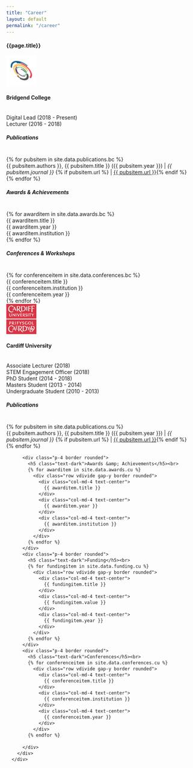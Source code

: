 ```yaml
---
title: "Career"
layout: default
permalink: "/career"
---
```


<div class="container">
  <h4 class="font-weight-bold spanborder"><span>{{page.title}}</span></h4>

  <div class="row gap-y listrecent listrecent listauthor">
      <div class="col-lg-12 col-md-12 mb-4">
        <div class="p-4 border rounded row">
          <div class="col-md-2 col-sm-3 mb-4 mb-md-0"><a href="{{ projectlink.url }}"><img href="#" alt="Bridgend College Logo" src="/assets/images/bclogo-circle.png" class="rounded-circle" height="80" width="80"></a></div>
          <div class="col-md-6 col-sm-6 mb-4 mb-md-0"><h4 class="text-dark mb-0 pt-4"> Bridgend College </h4><br></div>
          <div class="col-md-12 border rounded d-inline-block mt-1 mb-3 pt-2 pb-2 font-weight-normal">
            Digital Lead (2018 - Present)<br>
            Lecturer (2016 - 2018)<br>
          </div>
          <div class="p-4 border rounded vdivide">
            <h5 class="text-dark">Publications</h5><br>
            {% for pubsitem in site.data.publications.bc %}
              <div class="row vdivide gap-y border rounded">
                <div class="col-md-12">
                {{ pubsitem.authors }}, {{ pubsitem.title }} ({{ pubsitem.year }}) | <em>{{ pubsitem.journal }}</em> {% if pubsitem.url %} | <a href="{{ pubsitem.url }}" target="blank">{{ pubsitem.url }}</a>{% endif %}
                </div>
              </div>
            {% endfor %}
          </div>
          <div class="p-4 border rounded vdivide">
            <h5 class="text-dark">Awards &amp; Achievements</h5><br>
            {% for awarditem in site.data.awards.bc %}
              <div class="row vdivide gap-y border rounded">
                <div class="col-md-4 text-center">
                  {{ awarditem.title }}
                </div>
                <div class="col-md-4 text-center">
                  {{ awarditem.year }}
                </div>
                <div class="col-md-4 text-center">
                  {{ awarditem.institution }}
                </div>
              </div>
            {% endfor %}
          </div>
          <div class="p-4 border rounded vdivide">
            <h5 class="text-dark">Conferences &amp; Workshops</h5><br>
            {% for conferenceitem in site.data.conferences.bc %}
              <div class="row vdivide gap-y border rounded">
                <div class="col-md-4 text-center">
                  {{ conferenceitem.title }}
                </div>
                <div class="col-md-4 text-center">
                  {{ conferenceitem.institution }}
                </div>
                <div class="col-md-4 text-center">
                  {{ conferenceitem.year }}
                </div>
              </div>
            {% endfor %}
          </div>
        </div>
      </div>
  </div>

  <div class="row gap-y listrecent listrecent listauthor">
      <div class="col-lg-12 col-md-12 mb-4">
        <div class="p-4 border rounded row">
          <div class="col-md-2 col-sm-3 mb-4 mb-md-0"><a href="{{ projectlink.url }}"><img href="#" alt="Cardiff University Logo" src="/assets/images/culogo.png" class="rounded-circle" height="80" width="80"></a></div>
          <div class="col-md-6 sol-sm-6 mb-4 mb-md-0"><h4 class="text-dark mb-0 pt-4"> Cardiff University </h4><br></div>
          <div class="col-md-12 border rounded d-inline-block mt-1 mb-3 pt-2 pb-2 font-weight-normal">
            Associate Lecturer (2018)<br>
            STEM Engagement Officer (2018)<br>
            PhD Student (2014 - 2018)<br>
            Masters Student (2013 - 2014)<br>
            Undergraduate Student (2010 - 2013)                
          </div>
          <div class="p-4 border rounded vdivide">
            <h5 class="text-dark">Publications</h5><br>
            {% for pubsitem in site.data.publications.cu %}
              <div class="row vdivide gap-y border rounded">
                <div class="col-md-12">
                {{ pubsitem.authors }}, {{ pubsitem.title }} ({{ pubsitem.year }}) | <em>{{ pubsitem.journal }}</em> {% if pubsitem.url %} | <a href="{{ pubsitem.url }}" target="blank">{{ pubsitem.url }}</a>{% endif %}
                </div>
              </div>
            {% endfor %}
          </div>

          <div class="p-4 border rounded">
            <h5 class="text-dark">Awards &amp; Achievements</h5><br>
            {% for awarditem in site.data.awards.cu %}
              <div class="row vdivide gap-y border rounded">
                <div class="col-md-4 text-center">
                  {{ awarditem.title }}
                </div>
                <div class="col-md-4 text-center">
                  {{ awarditem.year }}
                </div>
                <div class="col-md-4 text-center">
                  {{ awarditem.institution }}
                </div>
              </div>
            {% endfor %}
          </div>
          <div class="p-4 border rounded">
            <h5 class="text-dark">Funding</h5><br>
            {% for fundingitem in site.data.funding.cu %}
              <div class="row vdivide gap-y border rounded">
                <div class="col-md-4 text-center">
                  {{ fundingitem.title }}
                </div>
                <div class="col-md-4 text-center">
                  {{ fundingitem.value }}
                </div>
                <div class="col-md-4 text-center">
                  {{ fundingitem.year }}
                </div>
              </div>
            {% endfor %}
          </div>
          <div class="p-4 border rounded">
            <h5 class="text-dark">Conferences</h5><br>
            {% for conferenceitem in site.data.conferences.cu %}
              <div class="row vdivide gap-y border rounded">
                <div class="col-md-4 text-center">
                  {{ conferenceitem.title }}
                </div>
                <div class="col-md-4 text-center">
                  {{ conferenceitem.institution }}
                </div>
                <div class="col-md-4 text-center">
                  {{ conferenceitem.year }}
                </div>
              </div>
            {% endfor %}

          </div>
        </div>
      </div>
  </div>

</div>
